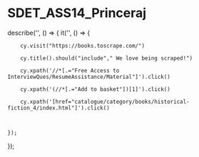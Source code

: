 # SDET_ASS14_Princeraj

describe('', () => {
    it('', () => {

        cy.visit("https://books.toscrape.com/")

        cy.title().should("include"," We love being scraped!")

        cy.xpath('//*[.="Free Access to InterviewQues/ResumeAssistance/Material"]').click()

        cy.xpath('(//*[.="Add to basket"])[1]').click()

        cy.xpath('[href="catalogue/category/books/historical-fiction_4/index.html"]').click()


        
    });
});

